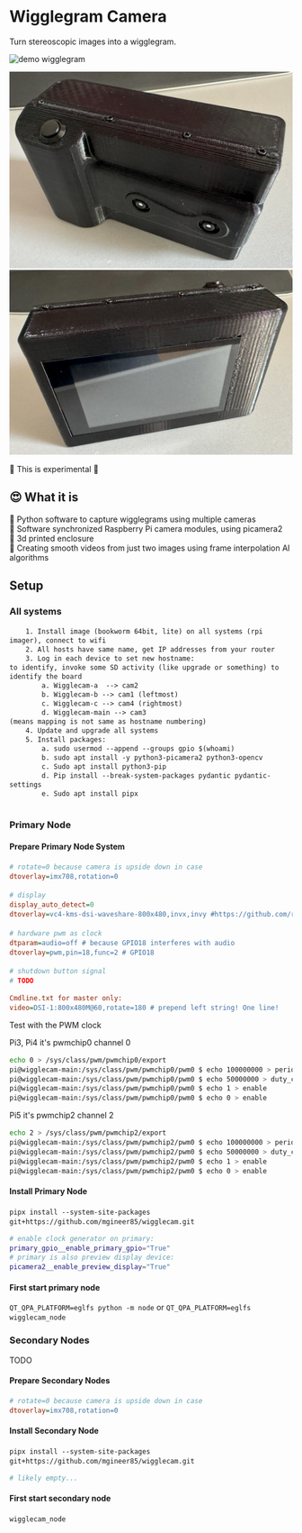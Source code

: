# Wigglegram Camera

Turn stereoscopic images into a wigglegram.

![demo wigglegram](./assets/wigglegram-demo1.gif)

![DIY wigglegram camera 3d printed](./assets/cam1.jpg)
![DIY wigglegram camera 3d printed](./assets/cam2.jpg)

🧪 This is experimental 🧪

## 😍 What it is

🧪 Python software to capture wigglegrams using multiple cameras  
🧪 Software synchronized Raspberry Pi camera modules, using picamera2  
🧪 3d printed enclosure  
🧪 Creating smooth videos from just two images using frame interpolation AI algorithms  

## Setup

### All systems

```
    1. Install image (bookworm 64bit, lite) on all systems (rpi imager), connect to wifi
    2. All hosts have same name, get IP addresses from your router
    3. Log in each device to set new hostname:
to identify, invoke some SD activity (like upgrade or something) to identify the board
        a. Wigglecam-a  --> cam2
        b. Wigglecam-b --> cam1 (leftmost)
        c. Wigglecam-c --> cam4 (rightmost)
        d. Wigglecam-main --> cam3
(means mapping is not same as hostname numbering)
    4. Update and upgrade all systems
    5. Install packages:
        a. sudo usermod --append --groups gpio $(whoami)
        b. sudo apt install -y python3-picamera2 python3-opencv
        c. Sudo apt install python3-pip
        d. Pip install --break-system-packages pydantic pydantic-settings
        e. Sudo apt install pipx


```

### Primary Node

#### Prepare Primary Node System

```ini
# rotate=0 because camera is upside down in case
dtoverlay=imx708,rotation=0

# display
display_auto_detect=0
dtoverlay=vc4-kms-dsi-waveshare-800x480,invx,invy #https://github.com/raspberrypi/linux/issues/6414

# hardware pwm as clock
dtparam=audio=off # because GPIO18 interferes with audio
dtoverlay=pwm,pin=18,func=2 # GPIO18

# shutdown button signal
# TODO
```

```ini
Cmdline.txt for master only:
video=DSI-1:800x480M@60,rotate=180 # prepend left string! One line!
```

Test with the PWM clock

Pi3, Pi4 it's pwmchip0 channel 0

```sh
echo 0 > /sys/class/pwm/pwmchip0/export
pi@wigglecam-main:/sys/class/pwm/pwmchip0/pwm0 $ echo 100000000 > period
pi@wigglecam-main:/sys/class/pwm/pwmchip0/pwm0 $ echo 50000000 > duty_cycle
pi@wigglecam-main:/sys/class/pwm/pwmchip0/pwm0 $ echo 1 > enable
pi@wigglecam-main:/sys/class/pwm/pwmchip0/pwm0 $ echo 0 > enable
```

Pi5 it's pwmchip2 channel 2

```sh
echo 2 > /sys/class/pwm/pwmchip2/export
pi@wigglecam-main:/sys/class/pwm/pwmchip2/pwm0 $ echo 100000000 > period
pi@wigglecam-main:/sys/class/pwm/pwmchip2/pwm0 $ echo 50000000 > duty_cycle
pi@wigglecam-main:/sys/class/pwm/pwmchip2/pwm0 $ echo 1 > enable
pi@wigglecam-main:/sys/class/pwm/pwmchip2/pwm0 $ echo 0 > enable
```

#### Install Primary Node

`pipx install --system-site-packages git+https://github.com/mgineer85/wigglecam.git`

```sh .env.primary
# enable clock generator on primary:
primary_gpio__enable_primary_gpio="True"
# primary is also preview display device:
picamera2__enable_preview_display="True"
```

#### First start primary node

`QT_QPA_PLATFORM=eglfs python -m node` or
`QT_QPA_PLATFORM=eglfs wigglecam_node`

### Secondary Nodes

TODO

#### Prepare Secondary Nodes

```ini
# rotate=0 because camera is upside down in case
dtoverlay=imx708,rotation=0
```

#### Install Secondary Node

`pipx install --system-site-packages git+https://github.com/mgineer85/wigglecam.git`

```sh .env.node
# likely empty...
```

#### First start secondary node

`wigglecam_node`
